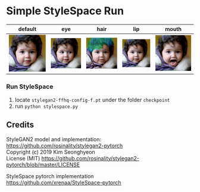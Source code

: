 # Simple StyleSpace Run


| default | eye | hair | lip | mouth |
|:---:|:---:|:---:|:---:|:---:|
| ![img](./results/default.png)  | ![img](./results/eye.png) | ![img](./results/hair.png) | ![img](./results/lip.png) | ![img](./results/mouth.png) |


### Run StyleSpace
1. locate `stylegan2-ffhq-config-f.pt` under the folder `checkpoint`
2. run `python stylespace.py`



## Credits

StyleGAN2 model and implementation:  
https://github.com/rosinality/stylegan2-pytorch  
Copyright (c) 2019 Kim Seonghyeon  
License (MIT) https://github.com/rosinality/stylegan2-pytorch/blob/master/LICENSE  

StyleSpace pytorch implementation  
https://github.com/xrenaa/StyleSpace-pytorch
